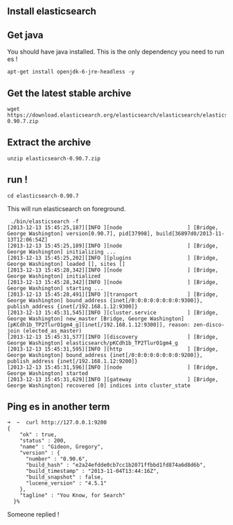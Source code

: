 Install elasticsearch
-------------------------

## Get java

You should have java installed. This is the only dependency you need to run es !

    apt-get install openjdk-6-jre-headless -y

## Get the latest stable archive

    wget https://download.elasticsearch.org/elasticsearch/elasticsearch/elasticsearch-0.90.7.zip

## Extract the archive

    unzip elasticsearch-0.90.7.zip

## run !


    cd elasticsearch-0.90.7

This will run elasticsearch on foreground.

     ./bin/elasticsearch -f
    [2013-12-13 15:45:25,187][INFO ][node                     ] [Bridge, George Washington] version[0.90.7], pid[37998], build[36897d0/2013-11-13T12:06:54Z]
    [2013-12-13 15:45:25,189][INFO ][node                     ] [Bridge, George Washington] initializing ...
    [2013-12-13 15:45:25,202][INFO ][plugins                  ] [Bridge, George Washington] loaded [], sites []
    [2013-12-13 15:45:28,342][INFO ][node                     ] [Bridge, George Washington] initialized
    [2013-12-13 15:45:28,342][INFO ][node                     ] [Bridge, George Washington] starting ...
    [2013-12-13 15:45:28,491][INFO ][transport                ] [Bridge, George Washington] bound_address {inet[/0:0:0:0:0:0:0:0:9300]}, publish_address {inet[/192.168.1.12:9300]}
    [2013-12-13 15:45:31,545][INFO ][cluster.service          ] [Bridge, George Washington] new_master [Bridge, George Washington][pKCdh1b_TP2TlurO1gm4_g][inet[/192.168.1.12:9300]], reason: zen-disco-join (elected_as_master)
    [2013-12-13 15:45:31,577][INFO ][discovery                ] [Bridge, George Washington] elasticsearch/pKCdh1b_TP2TlurO1gm4_g
    [2013-12-13 15:45:31,595][INFO ][http                     ] [Bridge, George Washington] bound_address {inet[/0:0:0:0:0:0:0:0:9200]}, publish_address {inet[/192.168.1.12:9200]}
    [2013-12-13 15:45:31,596][INFO ][node                     ] [Bridge, George Washington] started
    [2013-12-13 15:45:31,629][INFO ][gateway                  ] [Bridge, George Washington] recovered [0] indices into cluster_state
    
## Ping es in another term

    ➜  ~  curl http://127.0.0.1:9200
    {
        "ok" : true,
        "status" : 200,
        "name" : "Gideon, Gregory",
        "version" : {
          "number" : "0.90.6",
          "build_hash" : "e2a24efdde0cb7cc1b2071ffbbd1fd874a6d8d6b",
          "build_timestamp" : "2013-11-04T13:44:16Z",
          "build_snapshot" : false,
          "lucene_version" : "4.5.1"
        },
        "tagline" : "You Know, for Search"
      }%

Someone replied !